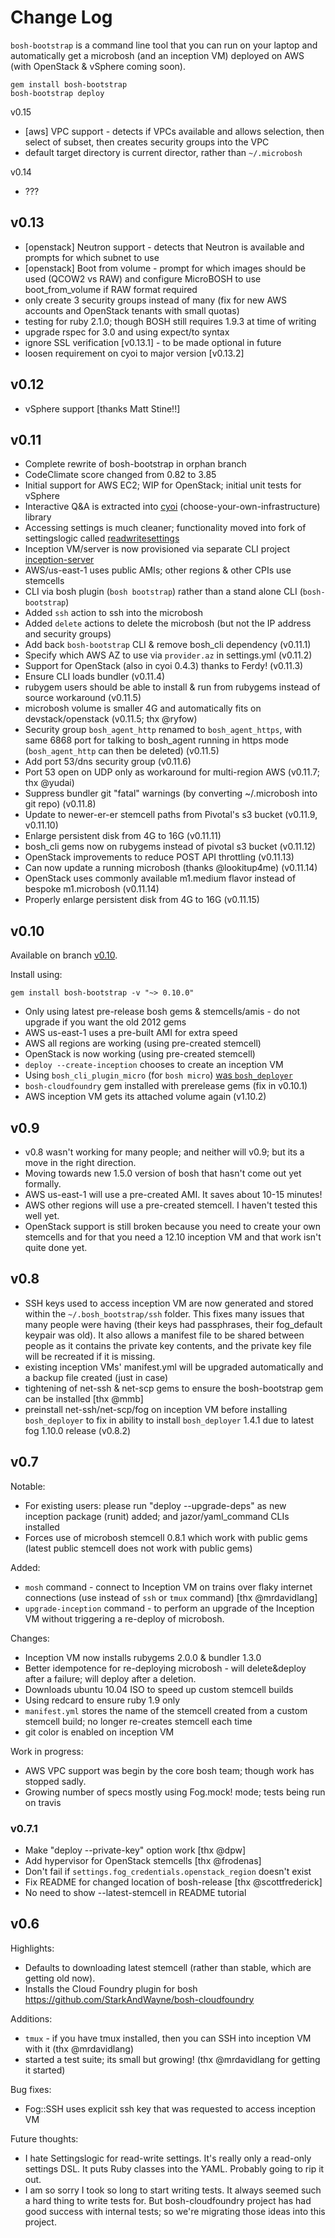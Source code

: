 Change Log
==========

`bosh-bootstrap` is a command line tool that you can run on your laptop and automatically get a microbosh (and an inception VM) deployed on AWS (with OpenStack & vSphere coming soon).

```
gem install bosh-bootstrap
bosh-bootstrap deploy
```

v0.15

- [aws] VPC support - detects if VPCs available and allows selection, then select of subset, then creates security groups into the VPC
- default target directory is current director, rather than `~/.microbosh`

v0.14

- ???

v0.13
-----

- [openstack] Neutron support - detects that Neutron is available and prompts for which subnet to use
- [openstack] Boot from volume - prompt for which images should be used (QCOW2 vs RAW) and configure MicroBOSH to use boot_from_volume if RAW format required
- only create 3 security groups instead of many (fix for new AWS accounts and OpenStack tenants with small quotas)
- testing for ruby 2.1.0; though BOSH still requires 1.9.3 at time of writing
- upgrade rspec for 3.0 and using expect/to syntax
- ignore SSL verification [v0.13.1] - to be made optional in future
- loosen requirement on cyoi to major version [v0.13.2]

v0.12
-----

- vSphere support [thanks Matt Stine!!]

v0.11
-----

- Complete rewrite of bosh-bootstrap in orphan branch
- CodeClimate score changed from 0.82 to 3.85
- Initial support for AWS EC2; WIP for OpenStack; initial unit tests for vSphere
- Interactive Q&A is extracted into [cyoi](https://github.com/drnic/cyoi) (choose-your-own-infrastructure) library
- Accessing settings is much cleaner; functionality moved into fork of settingslogic called [readwritesettings](https://github.com/drnic/readwritesettings)
- Inception VM/server is now provisioned via separate CLI project [inception-server](https://github.com/drnic/inception-server)
- AWS/us-east-1 uses public AMIs; other regions & other CPIs use stemcells
- CLI via bosh plugin (`bosh bootstrap`) rather than a stand alone CLI (`bosh-bootstrap`)
- Added `ssh` action to ssh into the microbosh
- Added `delete` actions to delete the microbosh (but not the IP address and security groups)
- Add back `bosh-bootstrap` CLI & remove bosh_cli dependency (v0.11.1)
- Specify which AWS AZ to use via `provider.az` in settings.yml (v0.11.2)
- Support for OpenStack (also in cyoi 0.4.3) thanks to Ferdy! (v0.11.3)
- Ensure CLI loads bundler (v0.11.4)
- rubygem users should be able to install & run from rubygems instead of source workaround (v0.11.5)
- microbosh volume is smaller 4G and automatically fits on devstack/openstack (v0.11.5; thx @ryfow)
- Security group `bosh_agent_http` renamed to `bosh_agent_https`, with same 6868 port for talking to bosh_agent running in https mode (`bosh_agent_http` can then be deleted) (v0.11.5)
- Add port 53/dns security group (v0.11.6)
- Port 53 open on UDP only as workaround for multi-region AWS (v0.11.7; thx @yudai)
- Suppress bundler git "fatal" warnings (by converting ~/.microbosh into git repo) (v0.11.8)
- Update to newer-er-er stemcell paths from Pivotal's s3 bucket (v0.11.9, v0.11.10)
- Enlarge persistent disk from 4G to 16G (v0.11.11)
- bosh_cli gems now on rubygems instead of pivotal s3 bucket (v0.11.12)
- OpenStack improvements to reduce POST API throttling (v0.11.13)
- Can now update a running microbosh (thanks @lookitup4me) (v0.11.14)
- OpenStack uses commonly available m1.medium flavor instead of bespoke m1.microbosh (v0.11.14)
- Properly enlarge persistent disk from 4G to 16G (v0.11.15)

v0.10
-----

Available on branch [v0.10](https://github.com/StarkAndWayne/bosh-bootstrap/tree/v0.10).

Install using:

```
gem install bosh-bootstrap -v "~> 0.10.0"
```

- Only using latest pre-release bosh gems & stemcells/amis - do not upgrade if you want the old 2012 gems
- AWS us-east-1 uses a pre-built AMI for extra speed
- AWS all regions are working (using pre-created stemcell)
- OpenStack is now working (using pre-created stemcell)
- `deploy --create-inception` chooses to create an inception VM
- Using `bosh_cli_plugin_micro` (for `bosh micro`) [was `bosh_deployer`](v1.10.1)
- `bosh-cloudfoundry` gem installed with prerelease gems (fix in v0.10.1)
- AWS inception VM gets its attached volume again (v1.10.2)

v0.9
----

- v0.8 wasn't working for many people; and neither will v0.9; but its a move in the right direction.
- Moving towards new 1.5.0 version of bosh that hasn't come out yet formally.
- AWS us-east-1 will use a pre-created AMI. It saves about 10-15 minutes!
- AWS other regions will use a pre-created stemcell. I haven't tested this well yet.
- OpenStack support is still broken because you need to create your own stemcells and for that you need a 12.10 inception VM and that work isn't quite done yet.

v0.8
----

- SSH keys used to access inception VM are now generated and stored within the `~/.bosh_bootstrap/ssh` folder. This fixes many issues that many people were having (their keys had passphrases, their fog_default keypair was old). It also allows a manifest file to be shared between people as it contains the private key contents, and the private key file will be recreated if it is missing.
- existing inception VMs' manifest.yml will be upgraded automatically and a backup file created (just in case)
- tightening of net-ssh & net-scp gems to ensure the bosh-bootstrap gem can be installed [thx @mmb]
- preinstall net-ssh/net-scp/fog on inception VM before installing `bosh_deployer` to fix in ability to install `bosh_deployer` 1.4.1 due to latest fog 1.10.0 release (v0.8.2)

v0.7
----

Notable:

- For existing users: please run "deploy --upgrade-deps" as new inception package (runit) added; and jazor/yaml_command CLIs installed
- Forces use of microbosh stemcell 0.8.1 which work with public gems (latest public stemcell does not work with public gems)

Added:

- `mosh` command - connect to Inception VM on trains over flaky internet connections (use instead of `ssh` or `tmux` command) [thx @mrdavidlang]
- `upgrade-inception` command - to perform an upgrade of the Inception VM without triggering a re-deploy of microbosh.

Changes:

- Inception VM now installs rubygems 2.0.0 & bundler 1.3.0
- Better idempotence for re-deploying microbosh - will delete&deploy after a failure; will deploy after a deletion.
- Downloads ubuntu 10.04 ISO to speed up custom stemcell builds
- Using redcard to ensure ruby 1.9 only
- `manifest.yml` stores the name of the stemcell created from a custom stemcell build; no longer re-creates stemcell each time
- git color is enabled on inception VM

Work in progress:

- AWS VPC support was begin by the core bosh team; though work has stopped sadly.
- Growing number of specs mostly using Fog.mock! mode; tests being run on travis

### v0.7.1

- Make "deploy --private-key" option work [thx @dpw]
- Add hypervisor for OpenStack stemcells [thx @frodenas]
- Don't fail if `settings.fog_credentials.openstack_region` doesn't exist
- Fix README for changed location of bosh-release [thx @scottfrederick]
- No need to show --latest-stemcell in README tutorial

v0.6
----

Highlights:

- Defaults to downloading latest stemcell (rather than stable, which are getting old now).
- Installs the Cloud Foundry plugin for bosh https://github.com/StarkAndWayne/bosh-cloudfoundry

Additions:

- `tmux` - if you have tmux installed, then you can SSH into inception VM with it (thx @mrdavidlang)
- started a test suite; its small but growing! (thx @mrdavidlang for getting it started)

Bug fixes:

- Fog::SSH uses explicit ssh key that was requested to access inception VM

Future thoughts:

- I hate Settingslogic for read-write settings. It's really only a read-only settings DSL. It puts Ruby classes into the YAML. Probably going to rip it out.
- I am so sorry I took so long to start writing tests. It always seemed such a hard thing to write tests for. But bosh-cloudfoundry project has had good success with internal tests; so we're migrating those ideas into this project.
